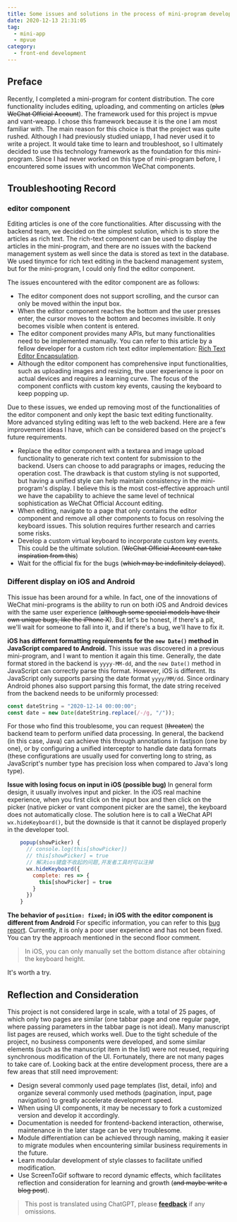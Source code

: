 ```yaml
---
title: Some issues and solutions in the process of mini-program development.
date: 2020-12-13 21:31:05
tag:
  - mini-app
  - mpvue
category:
  - front-end development
---
```


## Preface

Recently, I completed a mini-program for content distribution. The core functionality includes editing, uploading, and commenting on articles (~~plus WeChat Official Account~~). The framework used for this project is mpvue and vant-weapp. I chose this framework because it is the one I am most familiar with. The main reason for this choice is that the project was quite rushed. Although I had previously studied uniapp, I had never used it to write a project. It would take time to learn and troubleshoot, so I ultimately decided to use this technology framework as the foundation for this mini-program. Since I had never worked on this type of mini-program before, I encountered some issues with uncommon WeChat components.

## Troubleshooting Record

### editor component

Editing articles is one of the core functionalities. After discussing with the backend team, we decided on the simplest solution, which is to store the articles as rich text. The rich-text component can be used to display the articles in the mini-program, and there are no issues with the backend management system as well since the data is stored as text in the database. We used tinymce for rich text editing in the backend management system, but for the mini-program, I could only find the editor component.

The issues encountered with the editor component are as follows:

- The editor component does not support scrolling, and the cursor can only be moved within the input box.
- When the editor component reaches the bottom and the user presses enter, the cursor moves to the bottom and becomes invisible. It only becomes visible when content is entered.
- The editor component provides many APIs, but many functionalities need to be implemented manually. You can refer to this article by a fellow developer for a custom rich text editor implementation: [Rich Text Editor Encapsulation](https://developers.weixin.qq.com/community/develop/article/doc/000e2667890ee0284598518f65bc13 "Rich Text Editor Encapsulation").
- Although the editor component has comprehensive input functionalities, such as uploading images and resizing, the user experience is poor on actual devices and requires a learning curve. The focus of the component conflicts with custom key events, causing the keyboard to keep popping up.

Due to these issues, we ended up removing most of the functionalities of the editor component and only kept the basic text editing functionality. More advanced styling editing was left to the web backend. Here are a few improvement ideas I have, which can be considered based on the project's future requirements.

- Replace the editor component with a textarea and image upload functionality to generate rich text content for submission to the backend. Users can choose to add paragraphs or images, reducing the operation cost. The drawback is that custom styling is not supported, but having a unified style can help maintain consistency in the mini-program's display. I believe this is the most cost-effective approach until we have the capability to achieve the same level of technical sophistication as WeChat Official Account editing.
- When editing, navigate to a page that only contains the editor component and remove all other components to focus on resolving the keyboard issues. This solution requires further research and carries some risks.
- Develop a custom virtual keyboard to incorporate custom key events. This could be the ultimate solution. (~~WeChat Official Account can take inspiration from this~~)
- Wait for the official fix for the bugs (~~which may be indefinitely delayed~~).

### Different display on iOS and Android

This issue has been around for a while. In fact, one of the innovations of WeChat mini-programs is the ability to run on both iOS and Android devices with the same user experience (~~although some special models have their own unique bugs, like the iPhone X~~). But let's be honest, if there's a pit, we'll wait for someone to fall into it, and if there's a bug, we'll have to fix it.

**iOS has different formatting requirements for the `new Date()` method in JavaScript compared to Android.**
This issue was discovered in a previous mini-program, and I want to mention it again this time. Generally, the date format stored in the backend is `yyyy-MM-dd`, and the `new Date()` method in JavaScript can correctly parse this format. However, iOS is different. Its JavaScript only supports parsing the date format `yyyy/MM/dd`. Since ordinary Android phones also support parsing this format, the date string received from the backend needs to be uniformly processed:

```javascript
const dateString = "2020-12-14 00:00:00";
const date = new Date(dateString.replace(/-/g, "/"));
```

For those who find this troublesome, you can request (~~threaten~~) the backend team to perform unified data processing. In general, the backend (in this case, Java) can achieve this through annotations in fastjson (one by one), or by configuring a unified interceptor to handle date data formats (these configurations are usually used for converting long to string, as JavaScript's number type has precision loss when compared to Java's long type).

**Issue with losing focus on input in iOS (possible bug)**
In general form design, it usually involves input and picker. In the iOS real machine experience, when you first click on the input box and then click on the picker (native picker or vant component picker are the same), the keyboard does not automatically close.
The solution here is to call a WeChat API `wx.hideKeyboard()`, but the downside is that it cannot be displayed properly in the developer tool.

```javascript
    popup(showPicker) {
      // console.log(this[showPicker])
      // this[showPicker] = true
      // 解决ios键盘不收起的问题,开发者工具时可以注掉
      wx.hideKeyboard({
        complete: res => {
          this[showPicker] = true
        }
      })
    }
```

**The behavior of `position: fixed;` in iOS with the editor component is different from Android**
For specific information, you can refer to this [bug report](https://developers.weixin.qq.com/community/develop/doc/0000e243b5ce78da475b5d6be5b400?highLine=position%253A%2520fixed "bug report").
Currently, it is only a poor user experience and has not been fixed. You can try the approach mentioned in the second floor comment.

> In iOS, you can only manually set the bottom distance after obtaining the keyboard height.

It's worth a try.

## Reflection and Consideration

This project is not considered large in scale, with a total of 25 pages, of which only two pages are similar (one tabbar page and one regular page, where passing parameters in the tabbar page is not ideal). Many manuscript list pages are reused, which works well. Due to the tight schedule of the project, no business components were developed, and some similar elements (such as the manuscript item in the list) were not reused, requiring synchronous modification of the UI. Fortunately, there are not many pages to take care of.
Looking back at the entire development process, there are a few areas that still need improvement:

- Design several commonly used page templates (list, detail, info) and organize several commonly used methods (pagination, input, page navigation) to greatly accelerate development speed.
- When using UI components, it may be necessary to fork a customized version and develop it accordingly.
- Documentation is needed for frontend-backend interaction, otherwise, maintenance in the later stage can be very troublesome.
- Module differentiation can be achieved through naming, making it easier to migrate modules when encountering similar business requirements in the future.
- Learn modular development of style classes to facilitate unified modification.
- Use ScreenToGif software to record dynamic effects, which facilitates reflection and consideration for learning and growth (~~and maybe write a blog post~~).

> This post is translated using ChatGPT, please [**feedback**](https://github.com/linyuxuanlin/Wiki_MkDocs/issues/new) if any omissions.
